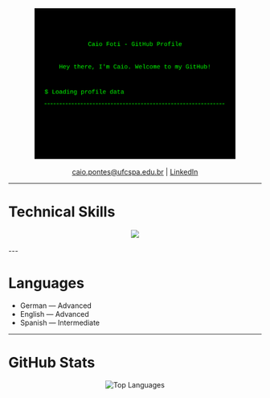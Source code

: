 <div align="center">
  <img src="welcome.svg" width="400" alt="Welcome Banner">
  <p>
    <a href="mailto:caio.pontes@ufcspa.edu.br">caio.pontes@ufcspa.edu.br</a> |
    <a href="https://br.linkedin.com/in/caio-foti-pontes-0a1a54206" target="_blank">LinkedIn</a>
  </p>
</div>

---

# Technical Skills

<p align="center">
  <img src="https://skillicons.dev/icons?i=laravel,django,php,js,react,vue,vite,mysql,postgres,docker,git" />
</p>
---

# Languages

- German — Advanced  
- English — Advanced  
- Spanish — Intermediate  

---

# GitHub Stats

<p align="center">
  <img src="https://github-readme-stats.vercel.app/api/top-langs/?username=caiofoti&layout=compact&theme=transparent" alt="Top Languages">
</p>
